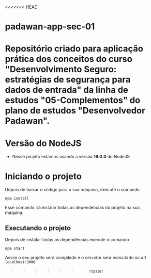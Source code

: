 <<<<<<< HEAD
# padawan-app-sec-01
Repositório criado para aplicação prática dos conceitos do curso "Desenvolvimento Seguro: estratégias de segurança para dados de entrada" da linha de estudos "05-Complementos" do plano de estudos "Desenvolvedor Padawan".
=======
# Versão do NodeJS

- Nesse projeto estamos usando a versão **16.0.0** do NodeJS

# Iniciando o projeto

Depois de baixar o código para a sua máquina, execute o comando

```
npm install
```

Esse comando irá instalar todas as dependencias do projeto na sua máquina.

## Executando o projeto

Depois de instalar todas as dependências execute o comando

```
npm start
```

Assim o seu projeto será compilado e o servidor será esecutado na url `localhost:3000`
>>>>>>> master
